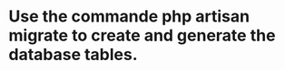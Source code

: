 <h1>Use the commande <strong>php artisan migrate</strong> to create and generate the database tables.</h1>
